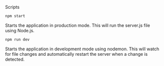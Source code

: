 Scripts

```bash 
npm start
```
Starts the application in production mode. This will run the server.js file using Node.js.

```bash 
npm run dev
```
Starts the application in development mode using nodemon. This will watch for file changes and automatically restart the server when a change is detected.
